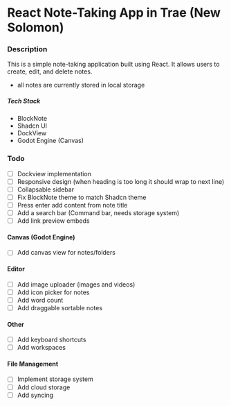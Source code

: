 # React Note-Taking App in Trae (New Solomon)
### Description
This is a simple note-taking application built using React. It allows users to create, edit, and delete notes.

- all notes are currently stored in local storage

##### Tech Stack
- BlockNote
- Shadcn UI
- DockView
- Godot Engine (Canvas)


### Todo

- [ ] Dockview implementation
- [ ] Responsive design (when heading is too long it should wrap to next line)
- [ ] Collapsable sidebar
- [ ] Fix BlockNote theme to match Shadcn theme
- [ ] Press enter add content from note title
- [ ] Add a search bar (Command bar, needs storage system)
- [ ] Add link preview embeds

#### Canvas (Godot Engine)
- [ ] Add canvas view for notes/folders

#### Editor
- [ ] Add image uploader (images and videos)
- [ ] Add icon picker for notes
- [ ] Add word count
- [ ] Add draggable sortable notes

#### Other
- [ ] Add keyboard shortcuts
- [ ] Add workspaces

#### File Management
- [ ] Implement storage system
- [ ] Add cloud storage 
- [ ] Add syncing 
